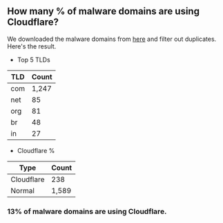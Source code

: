 ## How many % of malware domains are using Cloudflare?


We downloaded the malware domains from [here](https://urlhaus.abuse.ch) and filter out duplicates.
Here's the result.


[//]: # (start replacement)


- Top 5 TLDs

| TLD | Count |
| --- | --- |
| com | 1,247 |
| net | 85 |
| org | 81 |
| br | 48 |
| in | 27 |


- Cloudflare %

| Type | Count |
| --- | --- |
| Cloudflare | 238 |
| Normal | 1,589 |


### 13% of malware domains are using Cloudflare.